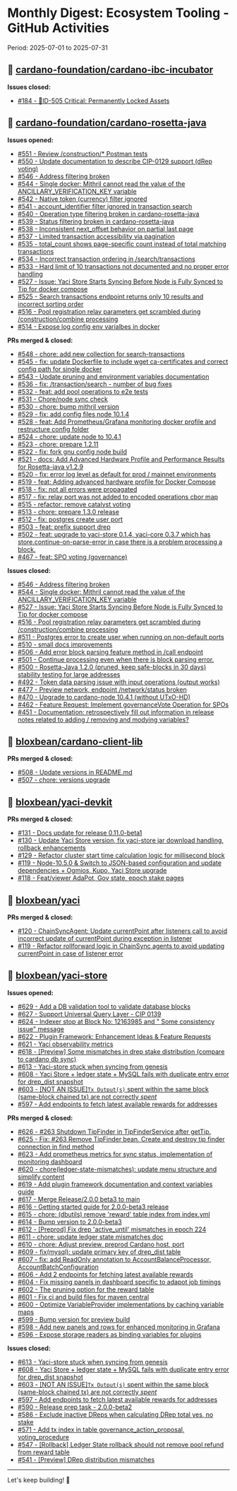 # Monthly Digest: Ecosystem Tooling - GitHub Activities

Period: 2025-07-01 to 2025-07-31

## 🔹 [cardano-foundation/cardano-ibc-incubator](https://github.com/cardano-foundation/cardano-ibc-incubator)

**Issues closed:**
- [#184 - 🚨ID-505 Critical: Permanently Locked Assets](https://github.com/cardano-foundation/cardano-ibc-incubator/issues/184)

## 🔹 [cardano-foundation/cardano-rosetta-java](https://github.com/cardano-foundation/cardano-rosetta-java)

**Issues opened:**
- [#551 - Review /construction/* Postman tests](https://github.com/cardano-foundation/cardano-rosetta-java/issues/551)
- [#550 - Update documentation to describe CIP-0129 support (dRep voting)](https://github.com/cardano-foundation/cardano-rosetta-java/issues/550)
- [#546 - Address filtering broken](https://github.com/cardano-foundation/cardano-rosetta-java/issues/546)
- [#544 - Single docker:  Mithril cannot read the value of the ANCILLARY_VERIFICATION_KEY variable](https://github.com/cardano-foundation/cardano-rosetta-java/issues/544)
- [#542 - Native token (currency) filter ignored](https://github.com/cardano-foundation/cardano-rosetta-java/issues/542)
- [#541 - account_identifier filter ignored in transaction search](https://github.com/cardano-foundation/cardano-rosetta-java/issues/541)
- [#540 - Operation type filtering broken in cardano-rosetta-java](https://github.com/cardano-foundation/cardano-rosetta-java/issues/540)
- [#539 - Status filtering broken in cardano-rosetta-java](https://github.com/cardano-foundation/cardano-rosetta-java/issues/539)
- [#538 - Inconsistent next_offset behavior on partial last page](https://github.com/cardano-foundation/cardano-rosetta-java/issues/538)
- [#537 - Limited transaction accessibility via pagination](https://github.com/cardano-foundation/cardano-rosetta-java/issues/537)
- [#535 - total_count shows page-specific count instead of total matching transactions](https://github.com/cardano-foundation/cardano-rosetta-java/issues/535)
- [#534 - Incorrect transaction ordering in /search/transactions](https://github.com/cardano-foundation/cardano-rosetta-java/issues/534)
- [#533 - Hard limit of 10 transactions not documented and no proper error handling](https://github.com/cardano-foundation/cardano-rosetta-java/issues/533)
- [#527 - Issue: Yaci Store Starts Syncing Before Node is Fully Synced to Tip for docker compose](https://github.com/cardano-foundation/cardano-rosetta-java/issues/527)
- [#525 - Search transactions endpoint returns only 10 results and incorrect sorting order](https://github.com/cardano-foundation/cardano-rosetta-java/issues/525)
- [#516 - Pool registration relay parameters get scrambled during /construction/combine processing](https://github.com/cardano-foundation/cardano-rosetta-java/issues/516)
- [#514 - Expose log config env varialbes in docker](https://github.com/cardano-foundation/cardano-rosetta-java/issues/514)

**PRs merged & closed:**
- [#548 - chore: add new collection for search-transactions](https://github.com/cardano-foundation/cardano-rosetta-java/pull/548)
- [#545 - fix: update Dockerfile to include wget  ca-certificates and correct config path for single docker](https://github.com/cardano-foundation/cardano-rosetta-java/pull/545)
- [#543 - Update pruning and environment variables documentation](https://github.com/cardano-foundation/cardano-rosetta-java/pull/543)
- [#536 - fix: /transaction/search - number of bug fixes](https://github.com/cardano-foundation/cardano-rosetta-java/pull/536)
- [#532 - feat: add pool operations to e2e tests](https://github.com/cardano-foundation/cardano-rosetta-java/pull/532)
- [#531 - Chore/node sync check](https://github.com/cardano-foundation/cardano-rosetta-java/pull/531)
- [#530 - chore: bump mithril version](https://github.com/cardano-foundation/cardano-rosetta-java/pull/530)
- [#529 - fix: add config files node 10.1.4](https://github.com/cardano-foundation/cardano-rosetta-java/pull/529)
- [#528 - feat: Add Prometheus/Grafana monitoring docker profile and restructure config folder](https://github.com/cardano-foundation/cardano-rosetta-java/pull/528)
- [#524 - chore: update node to 10.4.1](https://github.com/cardano-foundation/cardano-rosetta-java/pull/524)
- [#523 - chore: prepare 1.2.11](https://github.com/cardano-foundation/cardano-rosetta-java/pull/523)
- [#522 - fix: fork gnu config node build](https://github.com/cardano-foundation/cardano-rosetta-java/pull/522)
- [#521 - docs: Add Advanced Hardware Profile and Performance Results for Rosetta-java v1.2.9](https://github.com/cardano-foundation/cardano-rosetta-java/pull/521)
- [#520 - fix: error log level as default for prod / mainnet environments](https://github.com/cardano-foundation/cardano-rosetta-java/pull/520)
- [#519 - feat: Adding  advanced hardware profile for Docker Compose](https://github.com/cardano-foundation/cardano-rosetta-java/pull/519)
- [#518 - fix: not all errors were propagated](https://github.com/cardano-foundation/cardano-rosetta-java/pull/518)
- [#517 - fix: relay port was not added to encoded operations cbor map](https://github.com/cardano-foundation/cardano-rosetta-java/pull/517)
- [#515 - refactor: remove catalyst voting](https://github.com/cardano-foundation/cardano-rosetta-java/pull/515)
- [#513 - chore: prepare 1.3.0 release](https://github.com/cardano-foundation/cardano-rosetta-java/pull/513)
- [#512 - fix: postgres create user port](https://github.com/cardano-foundation/cardano-rosetta-java/pull/512)
- [#503 - feat: prefix support drep](https://github.com/cardano-foundation/cardano-rosetta-java/pull/503)
- [#502 - feat: upgrade to yaci-store 0.1.4, yaci-core 0.3.7 which has store.continue-on-parse-error in case there is a problem processing a block.](https://github.com/cardano-foundation/cardano-rosetta-java/pull/502)
- [#467 - feat: SPO voting (governance)](https://github.com/cardano-foundation/cardano-rosetta-java/pull/467)

**Issues closed:**
- [#546 - Address filtering broken](https://github.com/cardano-foundation/cardano-rosetta-java/issues/546)
- [#544 - Single docker:  Mithril cannot read the value of the ANCILLARY_VERIFICATION_KEY variable](https://github.com/cardano-foundation/cardano-rosetta-java/issues/544)
- [#527 - Issue: Yaci Store Starts Syncing Before Node is Fully Synced to Tip for docker compose](https://github.com/cardano-foundation/cardano-rosetta-java/issues/527)
- [#516 - Pool registration relay parameters get scrambled during /construction/combine processing](https://github.com/cardano-foundation/cardano-rosetta-java/issues/516)
- [#511 - Postgres error to create user when running on non-default ports](https://github.com/cardano-foundation/cardano-rosetta-java/issues/511)
- [#510 - small docs improvements](https://github.com/cardano-foundation/cardano-rosetta-java/issues/510)
- [#506 - Add error block parsing feature method in /call endpoint](https://github.com/cardano-foundation/cardano-rosetta-java/issues/506)
- [#501 - Continue processing even when there is block parsing error.](https://github.com/cardano-foundation/cardano-rosetta-java/issues/501)
- [#500 - Rosetta-Java 1.2.0 (pruned, keep safe-blocks in 30 days) stability testing for large addresses](https://github.com/cardano-foundation/cardano-rosetta-java/issues/500)
- [#492 - Token data parsing issue with input operations (output works)](https://github.com/cardano-foundation/cardano-rosetta-java/issues/492)
- [#477 - Preview network, endpoint /network/status broken](https://github.com/cardano-foundation/cardano-rosetta-java/issues/477)
- [#470 - Upgrade to cardano-node 10.4.1 (without UTxO-HD)](https://github.com/cardano-foundation/cardano-rosetta-java/issues/470)
- [#462 - Feature Request: Implement governanceVote Operation for SPOs](https://github.com/cardano-foundation/cardano-rosetta-java/issues/462)
- [#451 - Documentation: retrospectively fill out information in release notes related to adding / removing and modying variables?](https://github.com/cardano-foundation/cardano-rosetta-java/issues/451)

## 🔹 [bloxbean/cardano-client-lib](https://github.com/bloxbean/cardano-client-lib)

**PRs merged & closed:**
- [#508 - Update versions in README.md](https://github.com/bloxbean/cardano-client-lib/pull/508)
- [#507 - chore: versions upgrade](https://github.com/bloxbean/cardano-client-lib/pull/507)

## 🔹 [bloxbean/yaci-devkit](https://github.com/bloxbean/yaci-devkit)

**PRs merged & closed:**
- [#131 - Docs update for release 0.11.0-beta1](https://github.com/bloxbean/yaci-devkit/pull/131)
- [#130 - Update Yaci Store version, fix yaci-store jar download handling, rollback enhancements](https://github.com/bloxbean/yaci-devkit/pull/130)
- [#129 - Refactor cluster start time calculation logic for millisecond block](https://github.com/bloxbean/yaci-devkit/pull/129)
- [#119 - Node-10.5.0 & Switch to JSON-based configuration and update dependencies + Ogmios, Kupo, Yaci Store upgrade](https://github.com/bloxbean/yaci-devkit/pull/119)
- [#118 - Feat/viewer AdaPot, Gov state, epoch stake pages](https://github.com/bloxbean/yaci-devkit/pull/118)

## 🔹 [bloxbean/yaci](https://github.com/bloxbean/yaci)

**PRs merged & closed:**
- [#120 - ChainSyncAgent: Update currentPoint after listeners call to avoid incorrect update of currentPoint during exception in listener](https://github.com/bloxbean/yaci/pull/120)
- [#119 - Refactor rollforward logic in ChainSync agents to avoid updating currentPoint in case of listener error](https://github.com/bloxbean/yaci/pull/119)

## 🔹 [bloxbean/yaci-store](https://github.com/bloxbean/yaci-store)

**Issues opened:**
- [#629 - Add a DB validation tool to validate database blocks](https://github.com/bloxbean/yaci-store/issues/629)
- [#627 - Support Universal Query Layer - CIP 0139](https://github.com/bloxbean/yaci-store/issues/627)
- [#624 - Indexer stop at Block No: 12163985 and " Some consistency issue" message](https://github.com/bloxbean/yaci-store/issues/624)
- [#622 - Plugin Framework: Enhancement Ideas & Feature Requests](https://github.com/bloxbean/yaci-store/issues/622)
- [#621 - Yaci observability metrics](https://github.com/bloxbean/yaci-store/issues/621)
- [#618 - [Preview] Some mismatches in drep stake distribution (compare to cardano db sync)](https://github.com/bloxbean/yaci-store/issues/618)
- [#613 - Yaci-store stuck when syncing from genesis](https://github.com/bloxbean/yaci-store/issues/613)
- [#608 - Yaci Store + ledger state + MySQL fails with duplicate entry error for drep_dist snapshot](https://github.com/bloxbean/yaci-store/issues/608)
- [#603 - [NOT AN ISSUE]`Tx Output(s)` spent within the same block (same-block chained tx) are not correctly _spent_](https://github.com/bloxbean/yaci-store/issues/603)
- [#597 - Add endpoints to fetch latest available rewards for addresses](https://github.com/bloxbean/yaci-store/issues/597)

**PRs merged & closed:**
- [#626 - #263 Shutdown TipFinder in TipFinderService after getTip.](https://github.com/bloxbean/yaci-store/pull/626)
- [#625 - Fix: #263 Remove TipFinder bean. Create and destroy tip finder connection in find method](https://github.com/bloxbean/yaci-store/pull/625)
- [#623 - Add prometheus metrics for sync status, implementation of monitoring dashboard](https://github.com/bloxbean/yaci-store/pull/623)
- [#620 - chore(ledger-state-mismatches): update menu structure and simplify content](https://github.com/bloxbean/yaci-store/pull/620)
- [#619 - Add plugin framework documentation and context variables guide](https://github.com/bloxbean/yaci-store/pull/619)
- [#617 - Merge Release/2.0.0 beta3 to main](https://github.com/bloxbean/yaci-store/pull/617)
- [#616 - Getting started guide for 2.0.0-beta3 release](https://github.com/bloxbean/yaci-store/pull/616)
- [#615 - chore: (dbutils) remove 'reward' table index from index.yml](https://github.com/bloxbean/yaci-store/pull/615)
- [#614 - Bump version to 2.0.0-beta3](https://github.com/bloxbean/yaci-store/pull/614)
- [#612 - [Preprod] Fix drep 'active_until' mismatches in epoch 224](https://github.com/bloxbean/yaci-store/pull/612)
- [#611 - chore: update ledger state mismatches doc](https://github.com/bloxbean/yaci-store/pull/611)
- [#610 - chore: Adjust preview, preprod Cardano host, port](https://github.com/bloxbean/yaci-store/pull/610)
- [#609 - fix(mysql): update primary key of drep_dist table](https://github.com/bloxbean/yaci-store/pull/609)
- [#607 - fix: add ReadOnly annotation to AccountBalanceProcessor, AccountBatchConfiguration](https://github.com/bloxbean/yaci-store/pull/607)
- [#606 - Add 2 endpoints for fetching latest available rewards](https://github.com/bloxbean/yaci-store/pull/606)
- [#604 - Fix missing panels in dashboard specific to adapot job timings](https://github.com/bloxbean/yaci-store/pull/604)
- [#602 - The pruning option for the reward table](https://github.com/bloxbean/yaci-store/pull/602)
- [#601 - Fix ci and build files for maven central ](https://github.com/bloxbean/yaci-store/pull/601)
- [#600 - Optimize VariableProvider implementations by caching variable maps](https://github.com/bloxbean/yaci-store/pull/600)
- [#599 - Bump version for preview build](https://github.com/bloxbean/yaci-store/pull/599)
- [#598 - Add new panels and rows for enhanced monitoring in Grafana](https://github.com/bloxbean/yaci-store/pull/598)
- [#596 - Expose storage readers as binding variables for plugins](https://github.com/bloxbean/yaci-store/pull/596)

**Issues closed:**
- [#613 - Yaci-store stuck when syncing from genesis](https://github.com/bloxbean/yaci-store/issues/613)
- [#608 - Yaci Store + ledger state + MySQL fails with duplicate entry error for drep_dist snapshot](https://github.com/bloxbean/yaci-store/issues/608)
- [#603 - [NOT AN ISSUE]`Tx Output(s)` spent within the same block (same-block chained tx) are not correctly _spent_](https://github.com/bloxbean/yaci-store/issues/603)
- [#597 - Add endpoints to fetch latest available rewards for addresses](https://github.com/bloxbean/yaci-store/issues/597)
- [#590 - Release prep task - 2.0.0-beta2](https://github.com/bloxbean/yaci-store/issues/590)
- [#586 - Exclude inactive DReps when calculating DRep total yes, no stake](https://github.com/bloxbean/yaci-store/issues/586)
- [#571 - Add tx index in table governance_action_proposal, voting_procedure](https://github.com/bloxbean/yaci-store/issues/571)
- [#547 - [Rollback] Ledger State rollback should not remove pool refund from reward table](https://github.com/bloxbean/yaci-store/issues/547)
- [#541 - [Preview] DRep distribution mismatches](https://github.com/bloxbean/yaci-store/issues/541)


---

Let's keep building! 🚀
